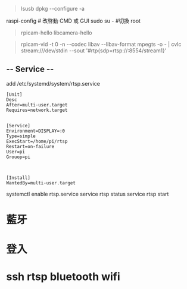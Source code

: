 
> lsusb
> dpkg --configure -a

raspi-config # 改啓動 CMD 或 GUI
sudo su -  #切換 root


> 
> rpicam-hello
> libcamera-hello


> rpicam-vid -t 0 -n --codec libav --libav-format mpegts -o - | cvlc stream:///dev/stdin --sout '#rtp{sdp=rtsp://:8554/stream1}'





## -- Service --
add /etc/systemd/system/rtsp.service
```
[Unit]
Desc 
After=multi-user.target
Requires=network.target


[Service]
Environment=DISPLAY=:0
Type=simple
ExecStart=/home/pi/rtsp
Restart=on-failure
User=pi
Grouop=pi



[Install]
WantedBy=multi-user.target
```


systemctl enable rtsp.service
service rtsp status
service rtsp start



# 藍牙


# 登入


# ssh rtsp bluetooth wifi

